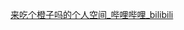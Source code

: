 

[来吃个橙子吗的个人空间_哔哩哔哩_bilibili](https://space.bilibili.com/525396364/channel/collectiondetail?sid=294470)